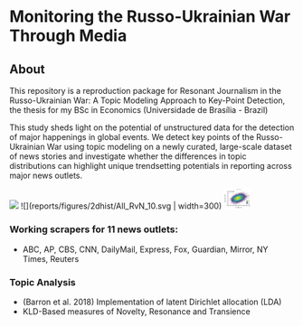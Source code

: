 # Monitoring the Russo-Ukrainian War Through Media

## About
This repository is a reproduction package for Resonant Journalism in the Russo-Ukrainian War: A Topic Modeling Approach to Key-Point Detection, the thesis for my BSc in Economics (Universidade de Brasília - Brazil)

This study sheds light on the potential of unstructured data for the detection of major happenings in global events. We detect key points of the Russo-Ukrainian War using topic modeling on a newly curated, large-scale dataset of news stories and investigate whether the differences in topic distributions can highlight unique trendsetting potentials in reporting across major news outlets.

![](reports/figures/topic_series/Filtered_topic_count.svg )
![](reports/figures/2dhist/All_RvN_10.svg | width=300)
<img src="https://raw.githubusercontent.com/r2nery/ukraine-media/cef53797ec7967098dcda44fbf3b12874f380a20/reports/figures/2dhist/All_RvN_10.svg" width="48">

### Working scrapers for 11 news outlets:
- ABC, AP, CBS, CNN, DailyMail, Express, Fox, Guardian, Mirror, NY Times, Reuters

### Topic Analysis
- (Barron et al. 2018) Implementation of latent Dirichlet allocation (LDA)
- KLD-Based measures of Novelty, Resonance and Transience

